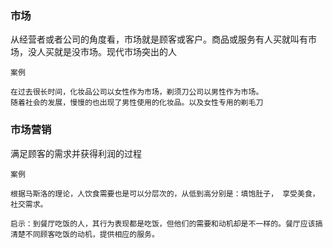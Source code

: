 ### 市场

从经营者或者公司的角度看，市场就是顾客或客户。商品或服务有人买就叫有市场，没人买就是没市场。现代市场突出的人

```
案例

在过去很长时间，化妆品公司以女性作为市场，剃须刀公司以男性作为市场。
随着社会的发展，慢慢的也出现了男性使用的化妆品。以及女性专用的剃毛刀
```



### 市场营销

满足顾客的需求并获得利润的过程

```
案例

根据马斯洛的理论，人饮食需要也是可以分层次的，从低到高分别是：填饱肚子， 享受美食， 社交需求。

启示：到餐厅吃饭的人，其行为表现都是吃饭，但他们的需要和动机却是不一样的。餐厅应该搞清楚不同顾客吃饭的动机，提供相应的服务。
```



